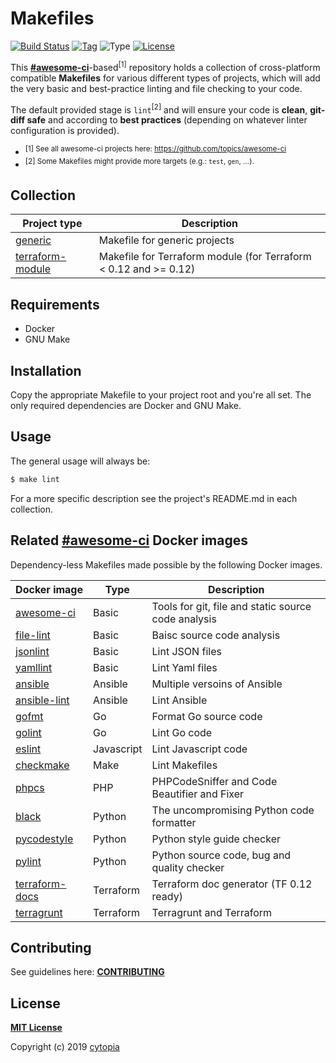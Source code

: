 # Makefiles

[![Build Status](https://travis-ci.com/cytopia/makefiles.svg?branch=master)](https://travis-ci.com/cytopia/makefiles)
[![Tag](https://img.shields.io/github/tag/cytopia/makefiles.svg)](https://github.com/cytopia/makefiles/releases)
![Type](https://img.shields.io/badge/type-Makefile-red.svg)
[![License](https://img.shields.io/badge/license-MIT-%233DA639.svg)](https://opensource.org/licenses/MIT)

This **[#awesome-ci](https://github.com/topics/awesome-ci)**-based<sup>[1]</sup> repository holds a collection of cross-platform compatible **Makefiles** for various different types
of projects, which will add the very basic and best-practice linting and file checking to your code.

The default provided stage is `lint`<sup>[2]</sup> and will ensure your code is **clean**, **git-diff
safe** and according to **best practices** (depending on whatever linter configuration is provided).

* <sup>[1] See all awesome-ci projects here: https://github.com/topics/awesome-ci</sup>
* <sup>[2] Some Makefiles might provide more targets (e.g.: `test`, `gen`, ...).</sup>


## Collection

| Project type | Description |
|--------------|-------------|
| [generic](generic) | Makefile for generic projects |
| [terraform-module](terraform-module) | Makefile for Terraform module (for Terraform < 0.12 and >= 0.12) |


## Requirements

* Docker
* GNU Make


## Installation

Copy the appropriate Makefile to your project root and you're all set. The only required
dependencies are Docker and GNU Make.


## Usage
The general usage will always be:
```bash
$ make lint
```

For a more specific description see the project's README.md in each collection.


## Related [#awesome-ci](https://github.com/topics/awesome-ci) Docker images

Dependency-less Makefiles made possible by the following Docker images.

| Docker image | Type | Description |
|--------------|------|-------------|
| [awesome-ci](https://github.com/cytopia/awesome-ci) | Basic | Tools for git, file and static source code analysis |
| [file-lint](https://github.com/cytopia/docker-file-lint) | Basic | Baisc source code analysis |
| [jsonlint](https://github.com/cytopia/docker-jsonlint) | Basic | Lint JSON files |
| [yamllint](https://github.com/cytopia/docker-yamllint) | Basic | Lint Yaml files |
| [ansible](https://github.com/cytopia/docker-ansible) | Ansible | Multiple versoins of Ansible |
| [ansible-lint](https://github.com/cytopia/docker-ansible-lint) | Ansible | Lint  Ansible |
| [gofmt](https://github.com/cytopia/docker-gofmt) | Go | Format Go source code |
| [golint](https://github.com/cytopia/docker-golint) | Go | Lint Go code |
| [eslint](https://github.com/cytopia/docker-eslint) | Javascript | Lint Javascript code |
| [checkmake](https://github.com/cytopia/docker-checkmake) | Make | Lint Makefiles |
| [phpcs](https://github.com/cytopia/docker-phpcs) | PHP | PHPCodeSniffer and Code Beautifier and Fixer |
| [black](https://github.com/cytopia/docker-black) | Python | The uncompromising Python code formatter |
| [pycodestyle](https://github.com/cytopia/docker-pycodestyle) | Python | Python style guide checker |
| [pylint](https://github.com/cytopia/docker-pylint) | Python | Python source code, bug and quality checker |
| [terraform-docs](https://github.com/cytopia/docker-terraform-docs) | Terraform | Terraform doc generator (TF 0.12 ready) |
| [terragrunt](https://github.com/cytopia/docker-terragrunt) | Terraform | Terragrunt and Terraform |


## Contributing

See guidelines here: **[CONTRIBUTING](CONTRIBUTING.md)**


## License

**[MIT License](LICENSE)**

Copyright (c) 2019 [cytopia](https://github.com/cytopia)
